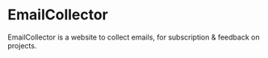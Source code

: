 # EmailCollector
EmailCollector is a website to collect emails, for subscription &amp; feedback on projects.
